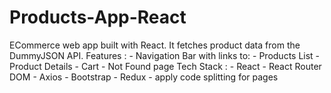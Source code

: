 # Products-App-React
ECommerce web app built with React. It fetches product data from the DummyJSON API.  Features : - Navigation Bar with links to: - Products List - Product Details - Cart - Not Found page  Tech Stack : - React - React Router DOM - Axios - Bootstrap - Redux - apply code splitting for pages 
